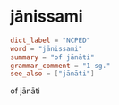 # jānissami

``` toml
dict_label = "NCPED"
word = "jānissami"
summary = "of jānāti"
grammar_comment = "1 sg."
see_also = ["jānāti"]
```

of jānāti

